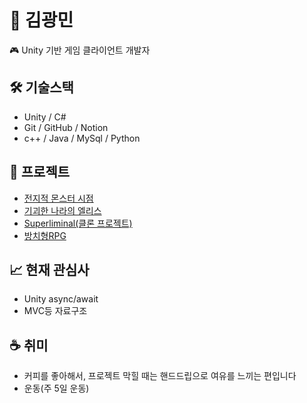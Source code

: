 # 👋 김광민
🎮 Unity 기반 게임 클라이언트 개발자

## 🛠 기술스택
- Unity / C#
- Git / GitHub / Notion
- c++ / Java / MySql / Python 

## 📂 프로젝트
- [전지적 몬스터 시점](https://github.com/WingRider2/CodeLike)
- [기괴한 나라의 엘리스](https://github.com/WingRider2/WonderLand_Clone)
- [Superliminal(클론 프로젝트)](https://github.com/WingRider2/SpartaDungeon)
- [방치형RPG](https://github.com/WingRider2/Unity_Hard)
## 📈 현재 관심사
- Unity async/await
- MVC등 자료구조

## ☕ 취미
- 커피를 좋아해서, 프로젝트 막힐 때는 핸드드립으로 여유를 느끼는 편입니다
- 운동(주 5일 운동)

